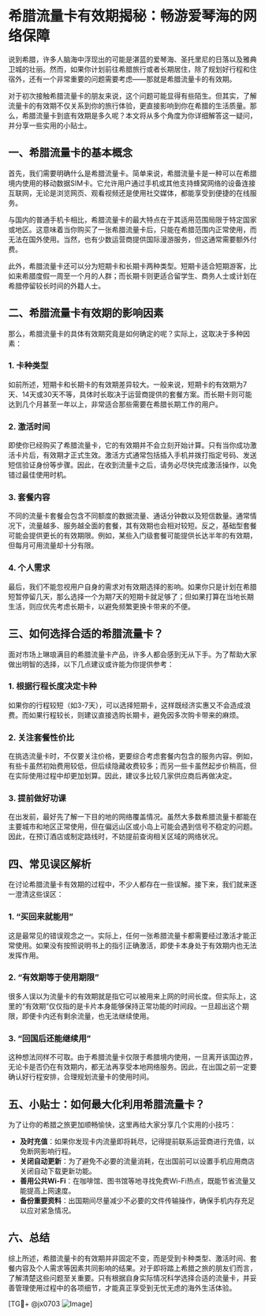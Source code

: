 # 希腊流量卡有效期揭秘：畅游爱琴海的网络保障

说到希腊，许多人脑海中浮现出的可能是湛蓝的爱琴海、圣托里尼的日落以及雅典卫城的壮丽。然而，如果你计划前往希腊旅行或者长期居住，除了规划好行程和住宿外，还有一个非常重要的问题需要考虑——那就是希腊流量卡的有效期。

对于初次接触希腊流量卡的朋友来说，这个问题可能显得有些陌生。但其实，了解流量卡的有效期不仅关系到你的旅行体验，更直接影响到你在希腊的生活质量。那么，希腊流量卡到底有效期是多久呢？本文将从多个角度为你详细解答这一疑问，并分享一些实用的小贴士。

## 一、希腊流量卡的基本概念

首先，我们需要明确什么是希腊流量卡。简单来说，希腊流量卡是一种可以在希腊境内使用的移动数据SIM卡。它允许用户通过手机或其他支持蜂窝网络的设备连接互联网，无论是浏览网页、观看视频还是使用社交媒体，都能享受到便捷的在线服务。

与国内的普通手机卡相比，希腊流量卡的最大特点在于其适用范围局限于特定国家或地区。这意味着当你购买了一张希腊流量卡后，只能在希腊范围内正常使用，而无法在国外使用。当然，也有少数运营商提供国际漫游服务，但这通常需要额外付费。

此外，希腊流量卡还可以分为短期卡和长期卡两种类型。短期卡适合短期游客，比如来希腊度假一周至一个月的人群；而长期卡则更适合留学生、商务人士或计划在希腊停留较长时间的外籍人士。

## 二、希腊流量卡有效期的影响因素

那么，希腊流量卡的具体有效期究竟是如何确定的呢？实际上，这取决于多种因素：

### 1. **卡种类型**
如前所述，短期卡和长期卡的有效期差异较大。一般来说，短期卡的有效期为7天、14天或30天不等，具体时长取决于运营商提供的套餐方案。而长期卡则可能达到几个月甚至一年以上，非常适合那些需要在希腊长期工作的用户。

### 2. **激活时间**
即使你已经购买了希腊流量卡，它的有效期并不会立刻开始计算。只有当你成功激活卡片后，有效期才正式生效。激活方式通常包括插入手机并拨打指定号码、发送短信验证身份等步骤。因此，在收到流量卡之后，请务必尽快完成激活操作，以免错过最佳使用时机。

### 3. **套餐内容**
不同的流量卡套餐会包含不同额度的数据流量、通话分钟数以及短信数量。通常情况下，流量越多、服务越全面的套餐，其有效期也会相对较短。反之，基础型套餐可能会提供更长的有效期限。例如，某些入门级套餐可能提供长达半年的有效期，但每月可用流量却十分有限。

### 4. **个人需求**
最后，我们不能忽视用户自身的需求对有效期选择的影响。如果你只是计划在希腊短暂停留几天，那么选择一个为期7天的短期卡就足够了；但如果打算在当地长期生活，则应优先考虑长期卡，以避免频繁更换卡带来的不便。

## 三、如何选择合适的希腊流量卡？

面对市场上琳琅满目的希腊流量卡产品，许多人都会感到无从下手。为了帮助大家做出明智的选择，以下几点建议或许能为你提供参考：

### 1. **根据行程长度决定卡种**
如果你的行程较短（如3-7天），可以选择短期卡，这样既经济实惠又不会造成浪费。而如果行程较长，则建议直接选购长期卡，避免因多次购卡带来的麻烦。

### 2. **关注套餐性价比**
在挑选流量卡时，不仅要关注价格，更要综合考虑套餐内包含的服务内容。例如，有些卡虽然初始费用较低，但后续隐藏收费较多；而另一些卡虽然起步价稍高，但在实际使用过程中却更加划算。因此，建议多比较几家供应商后再做决定。

### 3. **提前做好功课**
在出发前，最好先了解一下目的地的网络覆盖情况。虽然大多数希腊流量卡都能在主要城市和地区正常使用，但在偏远山区或小岛上可能会遇到信号不稳定的问题。因此，在预订酒店或制定路线时，不妨提前查询相关区域的网络状况。

## 四、常见误区解析

在讨论希腊流量卡有效期的过程中，不少人都存在一些误解。接下来，我们就来逐一澄清这些误区：

### 1. “买回来就能用”
这是最常见的错误观念之一。实际上，任何一张希腊流量卡都需要经过激活才能正常使用。如果没有按照说明书上的指引正确激活，即使卡本身处于有效期内也无法发挥作用。

### 2. “有效期等于使用期限”
很多人误以为流量卡的有效期就是指它可以被用来上网的时间长度。但实际上，这里的“有效期”仅仅指的是卡片本身能够保持正常功能的时间段。一旦超出这个期限，即便卡内还有剩余流量，也无法继续使用。

### 3. “回国后还能继续用”
这种想法同样不可取。由于希腊流量卡仅限于希腊境内使用，一旦离开该国边界，无论卡是否仍在有效期内，都无法再享受本地网络服务。因此，在出国之前一定要确认好行程安排，合理规划流量卡的使用时间。

## 五、小贴士：如何最大化利用希腊流量卡？

为了让你的希腊之旅更加顺畅愉快，这里再给大家分享几个实用的小技巧：

- **及时充值**：如果你发现卡内流量即将耗尽，记得提前联系运营商进行充值，以免断网影响行程。
- **关闭自动更新**：为了避免不必要的流量消耗，在出国前可以设置手机应用商店关闭自动下载更新功能。
- **善用公共Wi-Fi**：在咖啡馆、图书馆等地寻找免费Wi-Fi热点，既能节省流量又能提高上网速度。
- **备份重要资料**：出国期间尽量减少不必要的文件传输操作，确保手机内存充足以应对紧急情况。

## 六、总结

综上所述，希腊流量卡的有效期并非固定不变，而是受到卡种类型、激活时间、套餐内容及个人需求等因素共同影响的结果。对于即将踏上希腊之旅的朋友们而言，了解清楚这些问题至关重要。只有根据自身实际情况科学选择合适的流量卡，并妥善管理使用过程中的各项细节，才能真正享受到无忧无虑的海外生活体验。

[TG💪+ @jx0703 ![Image](https://github.com/user-attachments/assets/dbca1d08-cadb-493c-b0ec-ad6f7a83f270)]